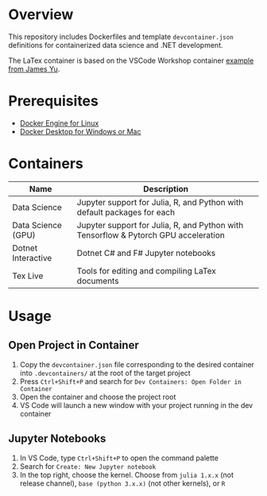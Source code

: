 # Overview
This repository includes Dockerfiles and template `devcontainer.json` definitions for containerized data science and .NET development. 

The LaTex container is based on the VSCode Workshop container [example from James Yu](https://github.com/James-Yu/LaTeX-Workshop/tree/master/samples/docker).

# Prerequisites
- [Docker Engine for Linux](https://docs.docker.com/engine/install/)
- [Docker Desktop for Windows or Mac](https://www.docker.com/products/docker-desktop/)

# Containers
| Name | Description |
|-|-|
| Data Science | Jupyter support for Julia, R, and Python with default packages for each |
| Data Science (GPU) | Jupyter support for Julia, R, and Python with Tensorflow & Pytorch GPU acceleration |
| Dotnet Interactive | Dotnet C# and F# Jupyter notebooks |
| Tex Live | Tools for editing and compiling LaTex documents |

# Usage
## Open Project in Container
1. Copy the `devcontainer.json` file corresponding to the desired container into `.devcontainers/` at the root of the target project
2. Press `Ctrl+Shift+P` and search for `Dev Containers: Open Folder in Container`
3. Open the container and choose the project root
4. VS Code will launch a new window with your project running in the dev container 

## Jupyter Notebooks
1. In VS Code, type `Ctrl+Shift+P` to open the command palette
2. Search for `Create: New Jupyter notebook`
3. In the top right, choose the kernel. Choose from `julia 1.x.x` (not release channel), `base (python 3.x.x)` (not other kernels), or `R`
